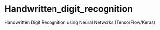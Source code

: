 # Handwritten_digit_recognition
Handwritten Digit Recognition using Neural Networks (TensorFlow/Keras)
